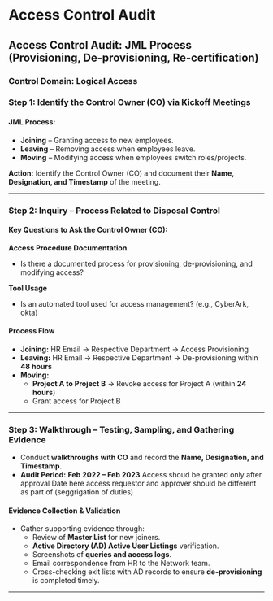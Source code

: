 # Access Control Audit

## Access Control Audit: JML Process (Provisioning, De-provisioning, Re-certification)

### Control Domain: Logical Access

### Step 1: Identify the Control Owner (CO) via Kickoff Meetings

#### JML Process:
- **Joining** – Granting access to new employees.
- **Leaving** – Removing access when employees leave.
- **Moving** – Modifying access when employees switch roles/projects.

**Action:** Identify the Control Owner (CO) and document their **Name, Designation, and Timestamp** of the meeting.

---

### Step 2: Inquiry – Process Related to Disposal Control

#### Key Questions to Ask the Control Owner (CO):

**Access Procedure Documentation**
- Is there a documented process for provisioning, de-provisioning, and modifying access?

**Tool Usage**
- Is an automated tool used for access management? (e.g., CyberArk, okta)

#### Process Flow
- **Joining:** HR Email → Respective Department → Access Provisioning
- **Leaving:** HR Email → Respective Department → De-provisioning within **48 hours**
- **Moving:**  
  - **Project A to Project B** → Revoke access for Project A (within **24 hours**)
  - Grant access for Project B

---

### Step 3: Walkthrough – Testing, Sampling, and Gathering Evidence

- Conduct **walkthroughs with CO** and record the **Name, Designation, and Timestamp**.
- **Audit Period:** **Feb 2022 – Feb 2023**
   Access shoud be granted only after approval Date
   here access requestor and approver should be different as part of (seggrigation of duties)
#### Evidence Collection & Validation
- Gather supporting evidence through:
  - Review of **Master List** for new joiners.
  - **Active Directory (AD) Active User Listings** verification.
  - Screenshots of **queries and access logs**.
  - Email correspondence from HR to the Network team.
  - Cross-checking exit lists with AD records to ensure **de-provisioning** is completed timely.

---

